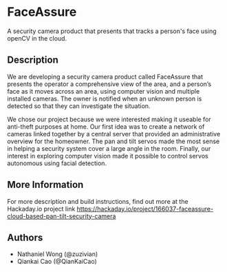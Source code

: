 # FaceAssure
A security camera product that presents that tracks a person's face using openCV in the cloud.

## Description
We are developing a security camera product called FaceAssure that presents the operator a comprehensive view of the area, and a person’s face as it moves across an area, using computer vision and multiple installed cameras. The owner is notified when an unknown person is detected so that they can investigate the situation.

We chose our project because we were interested making it useable for anti-theft purposes at home. Our first idea was to create a network of cameras linked together by a central server that provided an administrative overview for the homeowner. The pan and tilt servos made the most sense in helping a security system cover a large angle in the room. Finally, our interest in exploring computer vision made it possible to control servos autonomous using facial detection.

## More Information
For more description and build instructions, find out more at the Hackaday.io project link
https://hackaday.io/project/166037-faceassure-cloud-based-pan-tilt-security-camera


## Authors
- Nathaniel Wong (@zuzivian)
- Qiankai Cao (@QianKaiCao)
